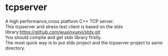 # tcpserver
A high performance,cross platform C++ TCP server.<br>
This tcpserver and stress test client is based on the stdx library:https://github.com/wuxinyueyi/stdx.git<br>
You should complie and get stdx library firstly.<br>
The most quick way is to put stdx project and the tcpserver project to same directory.<br>
